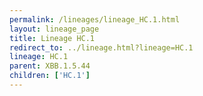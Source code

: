 ```yaml
---
permalink: /lineages/lineage_HC.1.html
layout: lineage_page
title: Lineage HC.1
redirect_to: ../lineage.html?lineage=HC.1
lineage: HC.1
parent: XBB.1.5.44
children: ['HC.1']
---
```

